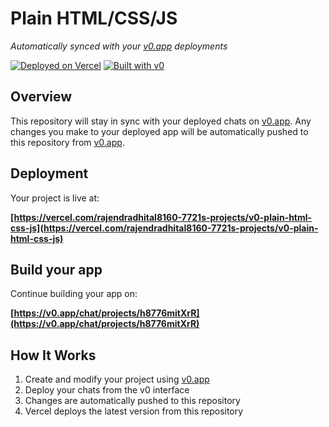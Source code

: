 # Plain HTML/CSS/JS

*Automatically synced with your [v0.app](https://v0.app) deployments*

[![Deployed on Vercel](https://img.shields.io/badge/Deployed%20on-Vercel-black?style=for-the-badge&logo=vercel)](https://vercel.com/rajendradhital8160-7721s-projects/v0-plain-html-css-js)
[![Built with v0](https://img.shields.io/badge/Built%20with-v0.app-black?style=for-the-badge)](https://v0.app/chat/projects/h8776mitXrR)

## Overview

This repository will stay in sync with your deployed chats on [v0.app](https://v0.app).
Any changes you make to your deployed app will be automatically pushed to this repository from [v0.app](https://v0.app).

## Deployment

Your project is live at:

**[https://vercel.com/rajendradhital8160-7721s-projects/v0-plain-html-css-js](https://vercel.com/rajendradhital8160-7721s-projects/v0-plain-html-css-js)**

## Build your app

Continue building your app on:

**[https://v0.app/chat/projects/h8776mitXrR](https://v0.app/chat/projects/h8776mitXrR)**

## How It Works

1. Create and modify your project using [v0.app](https://v0.app)
2. Deploy your chats from the v0 interface
3. Changes are automatically pushed to this repository
4. Vercel deploys the latest version from this repository